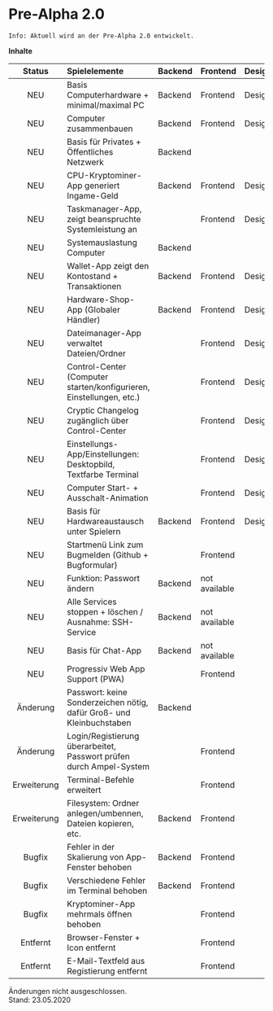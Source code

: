 # Pre-Alpha 2.0

``Info: Aktuell wird an der Pre-Alpha 2.0 entwickelt.``

**Inhalte**

|   Status    | Spielelemente                                                        | Backend | Frontend | Design | Gamedesign |
| :---------: | :------------------------------------------------------------------- | ------- | -------- | ------ | ---------- |
|     NEU     | Basis Computerhardware + minimal/maximal PC                          | Backend | Frontend | Design | Gamedesign |
|     NEU     | Computer zusammenbauen                                               | Backend | Frontend | Design | Gamedesign |
|     NEU     | Basis für Privates + Öffentliches Netzwerk                           | Backend |          |        | Gamedesign |
|     NEU     | CPU-Kryptominer-App generiert Ingame-Geld                            | Backend | Frontend | Design | Gamedesign |
|     NEU     | Taskmanager-App, zeigt beanspruchte Systemleistung an                |         | Frontend | Design | Gamedesign |
|     NEU     | Systemauslastung Computer                                            | Backend |          |        | Gamedesign |
|     NEU     | Wallet-App zeigt den Kontostand + Transaktionen                      | Backend | Frontend | Design | Gamedesign |
|     NEU     | Hardware-Shop-App (Globaler Händler)                                 | Backend | Frontend | Design | Gamedesign |
|     NEU     | Dateimanager-App verwaltet Dateien/Ordner                            |         | Frontend | Design | Gamedesign |
|     NEU     | Control-Center (Computer starten/konfigurieren, Einstellungen, etc.) |         | Frontend | Design | Gamedesign |
|     NEU     | Cryptic Changelog zugänglich über Control-Center                     |         | Frontend | Design | Gamedesign |
|     NEU     | Einstellungs-App/Einstellungen: Desktopbild, Textfarbe Terminal      |         | Frontend | Design | Gamedesign |
|     NEU     | Computer Start- + Ausschalt-Animation                                |         | Frontend | Design | Gamedesign |
|     NEU     | Basis für Hardwareaustausch unter Spielern                           | Backend | Frontend | Design | Gamedesign |
|     NEU     | Startmenü Link zum Bugmelden (Github + Bugformular)                  |         | Frontend |        | Gamedesign |
|     NEU     | Funktion: Passwort ändern                                            | Backend | not available   |        | Gamedesign |
|     NEU     | Alle Services stoppen + löschen / Ausnahme: SSH-Service              | Backend | not available   |        | Gamedesign |
|     NEU     | Basis für Chat-App                                                   | Backend | not available   |        | Gamedesign |
|     NEU     | Progressiv Web App Support (PWA)                                     |         | Frontend |        |            |
|  Änderung   | Passwort: keine Sonderzeichen nötig, dafür Groß- und Kleinbuchstaben | Backend |          |        | Gamedesign |
|  Änderung   | Login/Registierung überarbeitet, Passwort prüfen durch Ampel-System  |         | Frontend |        | Gamedesign |
| Erweiterung | Terminal-Befehle erweitert                                           |         | Frontend |        | Gamedesign |
| Erweiterung | Filesystem: Ordner anlegen/umbennen, Dateien kopieren, etc.          | Backend | Frontend |        | Gamedesign |
| Bugfix      | Fehler in der Skalierung von App-Fenster behoben                     | Backend | Frontend |        | Gamedesign |
| Bugfix      | Verschiedene Fehler im Terminal behoben                              | Backend | Frontend |        | Gamedesign |
| Bugfix      | Kryptominer-App mehrmals öffnen behoben                              |         | Frontend |        | Gamedesign |
| Entfernt    | Browser-Fenster + Icon entfernt                                      |         | Frontend |        | Gamedesign |
| Entfernt    | E-Mail-Textfeld aus Registierung entfernt                            |         | Frontend |        | Gamedesign |


Änderungen nicht ausgeschlossen.  
Stand: 23.05.2020
